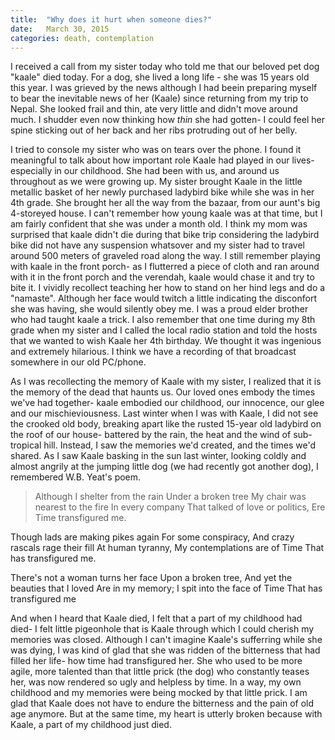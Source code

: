 ```yaml
---
title:  "Why does it hurt when someone dies?"
date:   March 30, 2015
categories: death, contemplation 
---
```

I received a call from my sister today who told me that our beloved pet dog "kaale" died today. For a dog, she lived a long life - she was 15 years old this year. I was grieved by the news although I had beein preparing myself to bear the inevitable news of her (Kaale) since returning from my trip to Nepal. She looked frail and thin, ate very little and didn't move around much. I shudder even now thinking how *thin* she had gotten- I could feel her spine sticking out of her back and her ribs protruding out of her belly. 

I tried to console my sister who was on tears over the phone. I found it meaningful to talk about how important role Kaale had played in our lives- especially in our childhood. She had been with us, and around us throughout as we were growing up. My sister brought Kaale in the little metallic basket of her newly purchased ladybird bike while she was in her 4th grade. She brought her all the way from the bazaar, from our aunt's big 4-storeyed house. I can't remember how young kaale was at that time, but I am fairly confident that she was under a month old. I think my mom was surprised that kaale didn't die during that bike trip considering the ladybird bike did not have any suspension whatsover and my sister had to travel around 500 meters of graveled road along the way. I still remember playing with kaale in the front porch- as I flutterred a piece of cloth and ran around with it in the front porch and the verendah, kaale would chase it and try to bite it. I vividly recollect teaching her how to stand on her hind legs and do a "namaste". Although her face would twitch a little indicating the disconfort she was having, she would silently obey me. I was a proud elder brother who had taught kaale a trick. I also remember that one time during my 8th grade when my sister and I called the local radio station and told the hosts that we wanted to wish Kaale her 4th birthday. We thought it was ingenious and extremely hilarious. I think we have a recording of that broadcast somewhere in our old PC/phone. 

As I was recollecting the memory of Kaale with my sister, I realized that it is the memory of the dead that haunts us. Our loved ones embody the times we've had together- kaale embodied our childhood, our innocence, our glee and our mischieviousness. Last winter when I was with Kaale, I did not see the crooked old body, breaking apart like the rusted 15-year old ladybird on the roof of our house- battered by the rain, the heat and the wind of sub-tropical hill. Instead, I saw the memories we'd created, and the times we'd shared. As I saw Kaale basking in the sun last winter, looking coldly and almost angrily at the jumping little dog (we had recently got another dog), I remembered W.B. Yeat's poem. 

>Although I shelter from the rain
>Under a broken tree
>My chair was nearest to the fire
>In every company
>That talked of love or politics,
>Ere Time transfigured me.
 
Though lads are making pikes again
For some conspiracy,
And crazy rascals rage their fill
At human tyranny,
My contemplations are of Time
That has transfigured me.
 
There's not a woman turns her face
Upon a broken tree,
And yet the beauties that I loved
Are in my memory;
I spit into the face of Time
That has transfigured me

And when I heard that Kaale died, I felt that a part of my childhood had died- I felt little pigeonhole that is Kaale through which I could cherish my memories was closed. Although I can't imagine Kaale's sufferring while she was dying, I was kind of glad that she was ridden of the bitterness that had filled her life- how time had transfigured her. She who used to be more agile, more talented than that little prick (the dog) who constantly teases her, was now rendered so ugly and helpless by time. In a way, my own childhood and my memories were being mocked by that little prick. I am glad that Kaale does not have to endure the bitterness and the pain of old age anymore. But at the same time, my heart is utterly broken because with Kaale, a part of my childhood just died. 